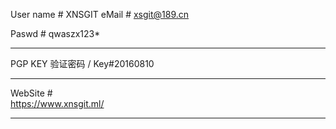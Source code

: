 User name  #   XNSGIT
eMail  #  xsgit@189.cn

Paswd #  qwaszx123*

--------

PGP KEY  验证密码  /      Key#20160810

--------------
WebSite #    
https://www.xnsgit.ml/

---------